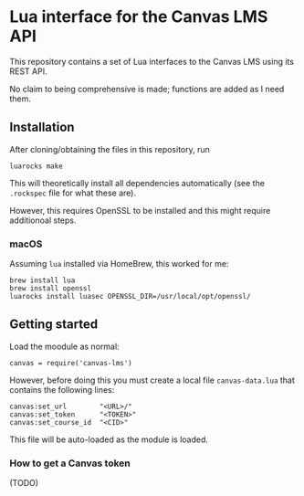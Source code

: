 # Lua interface for the Canvas LMS API

This repository contains a set of Lua interfaces to the Canvas LMS using its REST API.

No claim to being comprehensive is made; functions are added as I need them.


## Installation

After cloning/obtaining the files in this repository, run

    luarocks make

This will theoretically install all dependencies automatically (see the `.rockspec` file
for what these are).

However, this requires OpenSSL to be installed and this might require additionoal steps.

### macOS

Assuming `lua` installed via HomeBrew, this worked for me:

    brew install lua
    brew install openssl
    luarocks install luasec OPENSSL_DIR=/usr/local/opt/openssl/


## Getting started

Load the moodule as normal:

    canvas = require('canvas-lms')

However, before doing this you must create a local file `canvas-data.lua` that contains
the following lines:

    canvas:set_url        "<URL>/"
    canvas:set_token      "<TOKEN>"
    canvas:set_course_id  "<CID>"

This file will be auto-loaded as the module is loaded.

### How to get a Canvas token

(TODO)
